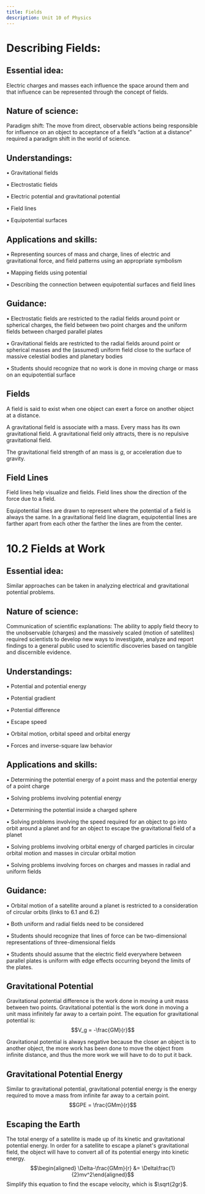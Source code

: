 ```yaml
---
title: Fields
description: Unit 10 of Physics
---
```


# Describing Fields:

## Essential idea: 
Electric charges and masses each influence the space around them and that influence can be represented through the concept of fields.​

## Nature of science:  
Paradigm shift: The move from direct, observable actions being responsible for influence on an object to acceptance of a field’s “action at a distance” required a paradigm shift in the world of science.

## Understandings: ​

• Gravitational fields ​

• Electrostatic fields ​

• Electric potential and gravitational potential ​

• Field lines ​

• Equipotential surfaces ​

## Applications and skills: ​

• Representing sources of mass and charge, lines of electric and gravitational force, and field patterns using an appropriate symbolism ​

• Mapping fields using potential ​

• Describing the connection between equipotential surfaces and field lines

## Guidance: ​

• Electrostatic fields are restricted to the radial fields around point or spherical charges, the field between two point charges and the uniform fields between charged parallel plates ​

• Gravitational fields are restricted to the radial fields around point or spherical masses and the (assumed) uniform field close to the surface of massive celestial bodies and planetary bodies ​

• Students should recognize that no work is done in moving charge or mass on an equipotential surface 

## Fields

A field is said to exist when one object can exert a force on another
object at a distance.

A gravitational field is associate with a mass. Every mass has its own
gravitational field. A gravitational field only attracts, there is no
repulsive gravitational field.

The gravitational field strength of an mass is $g$, or acceleration due
to gravity.

## Field Lines

Field lines help visualize and fields. Field lines show the direction of
the force due to a field.

Equipotential lines are drawn to represent where the potential of a
field is always the same. In a gravitational field line diagram,
equipotential lines are farther apart from each other the farther the
lines are from the center.

# 10.2 Fields at Work

## Essential idea: 
Similar approaches can be taken in analyzing electrical and gravitational potential problems.​

## Nature of science: 
Communication of scientific explanations: The ability to apply field theory to the unobservable (charges) and the massively scaled (motion of satellites) required scientists to develop new ways to investigate, analyze and report findings to a general public used to scientific discoveries based on tangible and discernible evidence.

## Understandings: ​

• Potential and potential energy ​

• Potential gradient ​

• Potential difference ​

• Escape speed ​

• Orbital motion, orbital speed and orbital energy ​

• Forces and inverse-square law behavior 

## Applications and skills: ​

• Determining the potential energy of a point mass and the potential energy of a point charge ​

• Solving problems involving potential energy ​

• Determining the potential inside a charged sphere ​

• Solving problems involving the speed required for an object to go into orbit around a planet and for an object to escape the gravitational field of a planet ​

• Solving problems involving orbital energy of charged particles in circular orbital motion and masses in circular orbital motion ​

• Solving problems involving forces on charges and masses in radial and uniform fields

## Guidance: ​

• Orbital motion of a satellite around a planet is restricted to a consideration of circular orbits (links to 6.1 and 6.2) ​

• Both uniform and radial fields need to be considered ​

• Students should recognize that lines of force can be two-dimensional representations of three-dimensional fields ​

• Students should assume that the electric field everywhere between parallel plates is uniform with edge effects occurring beyond the limits of the plates.

## Gravitational Potential

Gravitational potential difference is the work done in moving a unit
mass between two points. Gravitational potential is the work done in
moving a unit mass infinitely far away to a certain point. The equation
for gravitational potential is: $$V_g = -\frac{GM}{r}$$

Gravitational potential is always negative because the closer an object
is to another object, the more work has been done to move the object
from infinite distance, and thus the more work we will have to do to put
it back.

## Gravitational Potential Energy

Similar to gravitational potential, gravitational potential energy is
the energy required to move a mass from infinite far away to a certain
point. $$GPE = \frac{GMm}{r}$$

## Escaping the Earth

The total energy of a satellite is made up of its kinetic and
gravitational potential energy. In order for a satellite to escape a
planet's gravitational field, the object will have to convert all of its
potential energy into kinetic energy. $$\begin{aligned}
    \Delta-\frac{GMm}{r} &= \Delta\frac{1}{2}mv^2\end{aligned}$$
Simplify this equation to find the escape velocity, which is
$\sqrt{2gr}$.
